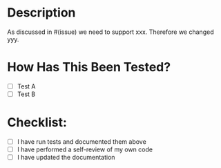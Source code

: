 # Description

<!-- Please include a summary of changes and which issues are fixed -->
<!-- Example -->

As discussed in #(issue) we need to support xxx. Therefore we changed yyy.

# How Has This Been Tested?

<!-- Please list and describe tests that you performed -->
<!-- You should always do some tests! -->

- [ ] Test A
- [ ] Test B

# Checklist:

- [ ] I have run tests and documented them above
- [ ] I have performed a self-review of my own code
- [ ] I have updated the documentation

